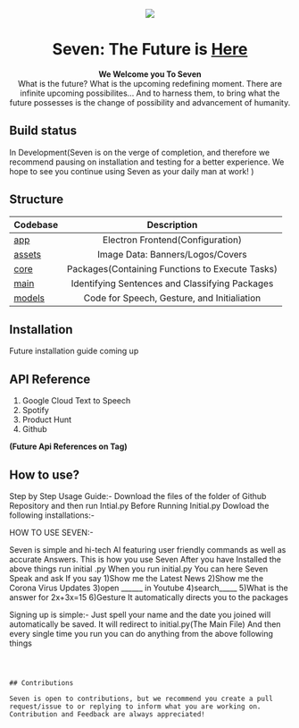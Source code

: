 <p align="center">
  <img src="https://github.com/SupTechRM/Seven/blob/main/assets/img/banners/Alternative%20Banner.png">
</p>

 <h1 align="center">
  <a >
    Seven: The Future is <u>Here</u>
    </a>
</h1>
<p align="center">
  <strong>We Welcome you To Seven</strong>

</img>
  <br>
  What is the future? What is the upcoming redefining moment. There are infinite upcoming possibilites... And to harness them, to bring what the future possesses is the change of possibility and advancement of humanity. 
</p>

## Build status

In Development(Seven is on the verge of completion, and therefore we recommend pausing on installation and testing for a better experience. We hope to see you continue using Seven as your daily man at work! ) 

## Structure

| Codebase              |      Description          |
| :-------------------- | :-----------------------: |
| [app](app)        |     Electron Frontend(Configuration)    |
| [assets](assets)  |     Image Data: Banners/Logos/Covers        |
| [core](core)      |    Packages(Containing Functions to Execute Tasks)    |
| [main](main)    |   Identifying Sentences and Classifying Packages     |
| [models](models)        |   Code for Speech, Gesture, and Initialiation      |


## Installation

Future installation guide coming up

## API Reference

1. Google Cloud Text to Speech
2. Spotify
3. Product Hunt
4. Github

**(Future Api References on Tag)**

## How to use?

Step by Step Usage Guide:-
Download the files of the folder of Github Repository and then run Intial.py
Before Running Initial.py
Dowload the following installations:-




HOW TO USE SEVEN:-

Seven is simple and hi-tech AI featuring user friendly commands as well as accurate Answers.
This is how you use Seven
After you have Installed the above things run initial .py
When you run initial.py
You can here Seven Speak and ask 
If you say 
1)Show me the Latest News
2)Show me the Corona Virus Updates
3)open ______ in Youtube
4)search_____
5)What is the answer for  2x+3x=15
6)Gesture
It automatically directs you to the packages

Signing up is simple:-
Just spell your name and the date you joined will automatically be saved.
It will redirect to initial.py(The Main File)
And then every single time you run you can do anything from the above following things
~~~~~~~~~~~~~~~~~~~~~~~~~~~~~~~~~~~~~~~~~~~~~~~~~~~~~~~~~~~~~~~~~~~~~~~~~~~~~~~~~~~~~~~~~~~~~~~~~~~~~~~~~~~~~~~~~~~~~~~~~~~~~~~~~~~~~~~~~~~~~~~~~~~~~~~~~~~~~~~~~~~~~~~~~~~~~~



## Contributions

Seven is open to contributions, but we recommend you create a pull request/issue to or replying to inform what you are working on. Contribution and Feedback are always appreciated!


